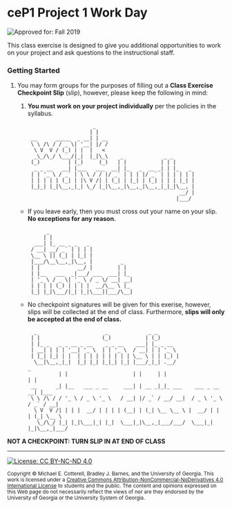 # ceP1 Project 1 Work Day

![Approved for: Fall 2019](https://img.shields.io/badge/Approved%20for-Fall%202019-brightgreen)

This class exercise is designed to give you additional opportunities to work
on your project and ask questions to the instructional staff.

### Getting Started

1. You may form groups for the purposes of filling out a **Class Exercise Checkpoint Slip** (slip),
   however, please keep the following in mind:
   
   1. **You must work on your project individually** per the policies in the syllabus. 
   
      ```
                           _                                
                          | |                               
       __      _____  _ __| | __                            
       \ \ /\ / / _ \| '__| |/ /                            
        \ V  V / (_) | |  |   <                             
        _\_/\_/ \___/|_|  |_|\_\    _             _ _       
       (_)         | (_)     (_)   | |           | | |      
        _ _ __   __| |___   ___  __| |_   _  __ _| | |_   _ 
       | | '_ \ / _` | \ \ / / |/ _` | | | |/ _` | | | | | |
       | | | | | (_| | |\ V /| | (_| | |_| | (_| | | | |_| |
       |_|_| |_|\__,_|_| \_/ |_|\__,_|\__,_|\__,_|_|_|\__, |
                                                       __/ |
                                                      |___/ 
      ```
   
   * If you leave early, then you must cross out your name on your slip. 
     **No exceptions for any reason.**
     
     ```
           _                           
          | |                          
       ___| |_ __ _ _   _              
      / __| __/ _` | | | |             
      \__ \ || (_| | |_| |             
      |___/\__\__,_|\__, |         _   
      | |            __/ |        | |  
      | |__   ___  _|___/ ___  ___| |_ 
      | '_ \ / _ \| '_ \ / _ \/ __| __|
      | | | | (_) | | | |  __/\__ \ |_ 
      |_| |_|\___/|_| |_|\___||___/\__|                                                               
     ```
   
   * No checkpoint signatures will be given for this exerise, however, slips will be collected
     at the end of class. Furthermore, **slips will only be accepted at the end of class.**
     
     ```
       _                      _             _ _                                
      | |                    (_)           | (_)                               
      | |_ _   _ _ __ _ __    _ _ __    ___| |_ _ __                           
      | __| | | | '__| '_ \  | | '_ \  / __| | | '_ \                          
      | |_| |_| | |  | | | | | | | | | \__ \ | | |_) |                         
       \__|\__,_|_|  |_| |_| |_|_| |_| |___/_|_| .__/                    _     
               | |                     | |     | |                      | |    
      __      _| |__   ___ _ __     ___| | __ _|_|_ ___    ___ _ __   __| |___ 
      \ \ /\ / / '_ \ / _ \ '_ \   / __| |/ _` / __/ __|  / _ \ '_ \ / _` / __|
       \ V  V /| | | |  __/ | | | | (__| | (_| \__ \__ \ |  __/ | | | (_| \__ \
        \_/\_/ |_| |_|\___|_| |_|  \___|_|\__,_|___/___/  \___|_| |_|\__,_|___/                                                                               
     ```
      
**NOT A CHECKPOINT: TURN SLIP IN AT END OF CLASS**
    
<hr/>

[![License: CC BY-NC-ND 4.0](https://img.shields.io/badge/License-CC%20BY--NC--ND%204.0-lightgrey.svg)](http://creativecommons.org/licenses/by-nc-nd/4.0/)

<small>
Copyright &copy; Michael E. Cotterell, Bradley J. Barnes, and the University of Georgia.
This work is licensed under a <a rel="license" href="http://creativecommons.org/licenses/by-nc-nd/4.0/">Creative Commons Attribution-NonCommercial-NoDerivatives 4.0 International License</a> to students and the public.
The content and opinions expressed on this Web page do not necessarily reflect the views of nor are they endorsed by the University of Georgia or the University System of Georgia.
</small>

